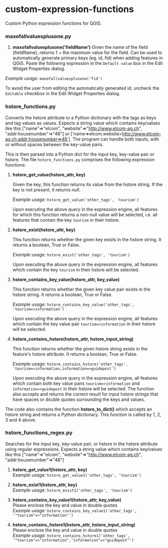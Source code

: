 # custom-expression-functions
Custom Python expression functions for QGIS.

### maxofallvaluesplusone.py

1. **maxofallvaluesplusone('fieldName')**
Given the name of the field (fieldName), returns 1 + the maximum value for the field. Can be used to automatically generate primary keys (eg. id, fid) when adding features in QGIS. Paste the following expression in the `Default value` box in the Edit Widget Properties dialog. 

*Example usage:* `maxofallvaluesplusone('fid')`

To avoid the user from editing the automatically generated id, uncheck the `Editable` checkbox in the Edit Widget Properties dialog.   

### hstore_functions.py

Converts the hstore attribute to a Python dictionary with the tags as keys and tag values as values. Expects a string value which contains key/values like this ["name"=>"elcom", "website"=>"http://www.elcom-ag.ch", "addr:housenumber"=>"48"] or ['name=>elcom,website=http://www.elcom-ag.ch,addr:housenumber=>48']. The program can handle both inputs, with or without spaces between the key-value pairs. 

This is then parsed into a Python dict for the input key, key-value pair or hstore. The file `hstore_functions.py` comprises the following expression functions:

1. **hstore_get_value(hstore_attr, key)**

    Given the key, this function returns its value from the hstore string.
    If the key is not present, it returns *null*.

    *Example usage:* `hstore_get_value('other_tags', 'tourism')`

    Upon executing the above query in the expression engine, all features for which this function returns a non-null value will be selected, i.e. all features that contain the key `tourism` in their hstore.


1. **hstore_exist(hstore_attr, key)**

    This function returns whether the given key exists in the hstore string.
    It returns a boolean, True or False.

    *Example usage:* `hstore_exist('other_tags', 'tourism')`

    Upon executing the above query in the expression engine, all features which contain the key `tourism` in their hstore will be selected.


1. **hstore_contains_key_value(hstore_attr, key_value)**

    This function returns whether the given key value pair exists in the hstore string.
    It returns a boolean, True or False.

    *Example usage:* `hstore_contains_key_value('other_tags', 'tourism=>information')`

    Upon executing the above query in the expression engine, all features which contain the key value pair `tourism=>information` in their hstore will be selected.


1. **hstore_contains_hstore(hstore_attr, hstore_input_string)**

    This function returns whether the given hstore string exists in the feature's hstore attribute.
    It returns a boolean, True or False.

    *Example usage:* `hstore_contains_hstore('other_tags', 'tourism=>information,information=>guidepost')`

    Upon executing the above query in the expression engine, all features which contain both key value pairs `tourism=>information` and `information=>guidepost` in their hstore will be selected. The function also accepts and returns the correct result for input hstore strings that have spaces or double quotes surrounding the keys and values.
    
The code also contains the function **hstore_to_dict()** which accepts an hstore string and returns a Python dictionary. This function is called by 1, 2, 3 and 4 above.


### hstore_functions_regex.py

Searches for the input key, key-value pair, or hstore in the hstore attribute using regular expressions. Expects a string value which contains key/values like this ["name"=>"elcom", "website"=>"http://www.elcom-ag.ch", "addr:housenumber"=>"48"]

1. **hstore_get_value1(hstore_attr, key)**  
    *Example usage:* `hstore_get_value1('other_tags', 'tourism')`

1. **hstore_exist1(hstore_attr, key)**  
    *Example usage:* `hstore_exist1('other_tags', 'tourism')`

1. **hstore_contains_key_value1(hstore_attr, key_value)**  
     Please enclose the key and value in double quotes  
    *Example usage:* `hstore_contains_key_value1('other_tags', '"tourism"=>"information"')`

1. **hstore_contains_hstore1(hstore_attr, hstore_input_string)**  
     Please enclose the key and value in double quotes  
    *Example usage:* `hstore_contains_hstore1('other_tags', '"tourism"=>"information","information"=>"guidepost"')`
    
    

